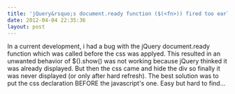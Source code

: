 ```yaml
---
title: 'jQuery&rsquo;s document.ready function ($(<fn>)) fired too early'
date: 2012-04-04 22:35:36
layout: post
---
```

In a current development, i had a bug with the jQuery document.ready function which was called before the css was applyed. This resulted in an unwanted behavior of $(<element>).show() was not working because jQuery thinked it was already displayed. But then the css came and hide the div so finally it was never displayed (or only after hard refresh). The best solution was to put the css declaration BEFORE the javascript's one. Easy but hard to find...